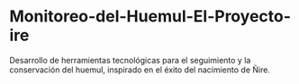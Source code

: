 # Monitoreo-del-Huemul-El-Proyecto-ire
Desarrollo de herramientas tecnológicas para el seguimiento y la conservación del huemul, inspirado en el éxito del nacimiento de Ñire.
